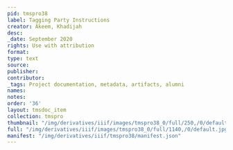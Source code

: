 ```yaml
---
pid: tmspro38
label: Tagging Party Instructions
creator: Akeem, Khadijah
desc:
_date: September 2020
rights: Use with attribution
format:
type: text
source:
publisher:
contributor:
_tags: Project documentation, metadata, artifacts, alumni
names:
notes:
order: '36'
layout: tmsdoc_item
collection: tmspro
thumbnail: "/img/derivatives/iiif/images/tmspro38_0/full/250,/0/default.jpg"
full: "/img/derivatives/iiif/images/tmspro38_0/full/1140,/0/default.jpg"
manifest: "/img/derivatives/iiif/tmspro38/manifest.json"
---
```

